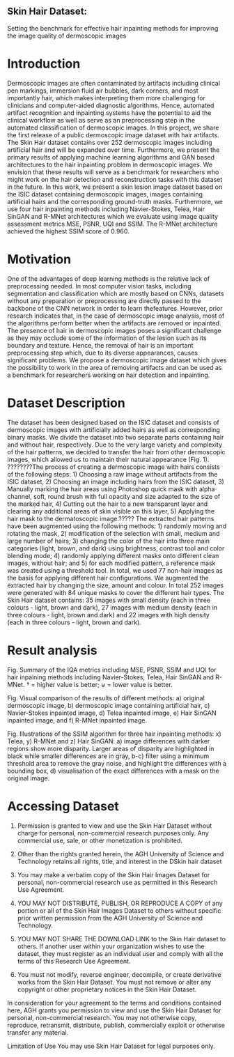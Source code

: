 ## Skin Hair Dataset: 
Setting the benchmark for effective hair inpainting methods for improving the image quality of dermoscopic images

# Introduction
Dermoscopic images are often contaminated by artifacts including clinical pen markings, immersion fluid air bubbles, dark corners, and most importantly hair, which makes interpreting them more challenging for clinicians and computer-aided diagnostic algorithms. Hence, automated artifact recognition and inpainting systems have the potential to aid the clinical workflow as well as serve as an preprocessing step in the automated classification of dermoscopic images. In this project, we
share the first release of a public dermoscopic image dataset with hair artifacts. The Skin Hair dataset contains over 252 dermoscopic images including artificial hair and will be expanded over time. Furthermore, we present the primary results of applying machine learning algorithms and GAN based architectures to the hair inpainting problem in dermoscopic images. We envision that these results will serve as a benchmark for researchers who might work on the hair detection and reconstruction tasks with this dataset in the future. In this work, we present a skin lesion image dataset based on the ISIC dataset containing dermoscopic images, images containing artificial hairs and the corresponding ground-truth masks. Furthermore, we use four hair inpainting methods including Navier-Stokes, Telea, Hair SinGAN and R-MNet architectures which we evaluate using image quality assessment metrics MSE, PSNR, UQI and SSIM. The R-MNet architecture achieved the highest SSIM score of 0.960.

# Motivation 
One of the advantages of deep learning methods is the relative lack of preprocessing needed. In most computer vision tasks, including segmentation and classification which are mostly based on CNNs, datasets without any preparation or preprocessing are directly passed to the backbone of the CNN network in order to learn thefeatures. However, prior research indicates that, in the case of dermoscopic image analysis, most of the algorithms perform better when the artifacts are removed or inpainted.
The presence of hair in dermoscopic images poses a significant challenge as they may occlude some of the information of the lesion such as its boundary and texture.  Hence, the removal of hair is an important preprocessing step which, due to its diverse appearances, causes significant problems. We propose a dermoscopic image dataset which gives the possibility to work in the area of removing artifacts and can be used as a benchmark for researchers working on hair detection and inpainting. 

# Dataset Description
The dataset has been designed based on the ISIC dataset and consists of dermoscopic images with artificially added hairs as well as corresponding binary masks. We divide the dataset into two separate parts containing hair and without hair, respectively. Due to the very large variety and complexity of the hair patterns, we decided to transfer the hair from other dermoscopic images, which allowed us to maintain their natural appearance (Fig. 1). ????????The process of creating a dermoscopic image with hairs consists of the following steps: 1) Choosing a raw image without artifacts from the ISIC dataset, 2) Choosing an image including hairs from the ISIC dataset, 3) Manually marking the hair areas using Photoshop quick mask with alpha channel, soft, round brush with full opacity and size adapted to the size of the marked hair, 4) Cutting out the hair to a new transparent layer and clearing any additional areas of skin visible on this layer, 5) Applying the hair mask to the dermatoscopic image.?????
The extracted hair patterns have been augmented using the following methods: 1) randomly moving and rotating the mask, 2) modification of the selection with small, medium and large number of hairs; 3) changing the color of the hair into three main categories (light, brown, and dark) using brightness, contrast tool and color blending mode; 4) randomly applying different masks onto different clean images, without hair; and 5) for each modified pattern, a reference mask was created using a threshold tool.
In total, we used 77 non-hair images as the basis for applying different hair configurations. We augmented the extracted hair by changing the size, amount and colour. In total 252 images were generated with 84 unique masks to cover the different hair types. The Skin Hair dataset contains:
35 images with small density (each in three colours - light, brown and dark), 27 images with medium density (each in three colours - light, brown and dark) and 22 images with high density (each in three colours - light, brown and dark).

# Result analysis
Fig. Summary of the IQA metrics including MSE, PSNR, SSIM and UQI for hair inpaining methods including Navier-Stokes, Telea, Hair SinGAN and R-MNet. † = higher value is better; ⊎ = lower value is better.

Fig. Visual comparison of the results of different methods: a) original dermoscopic image, b) dermoscopic image containing artificial hair, c) Navier-Stokes inpainted image, d) Telea inpainted image, e) Hair SinGAN inpainted image, and f) R-MNet inpainted image.

Fig. Illustrations of the SSIM algorithm for three hair inpainting methods: x) Telea, y) R-MNet and z) Hair SinGAN: a) image differences with darker regions show more
disparity. Larger areas of disparity are highlighted in black while smaller differences are in gray, b-c) filter using a minimum threshold area to remove the gray noise, and highlight the differences with a bounding box, d) visualisation of the exact differences with a mask on the original image.

# Accessing Dataset
1. Permission is granted to view and use the Skin Hair Dataset without charge for personal, non-commercial research purposes only. Any commercial use, sale, or other monetization is prohibited.

2. Other than the rights granted herein, the AGH University of Science and Technology retains all rights, title, and interest in the DSkin hair dataset

3. You may make a verbatim copy of the Skin Hair Images Dataset for personal, non-commercial research use as permitted in this Research Use Agreement. 

4. YOU MAY NOT DISTRIBUTE, PUBLISH, OR REPRODUCE A COPY of any portion or all of the Skin Hair Images Dataset to others without specific prior written permission from the AGH University of Science and Technology.

5. YOU MAY NOT SHARE THE DOWNLOAD LINK to the Skin Hair dataset to others. If another user within your organization wishes to use the dataset, they must register as an individual user and comply with all the terms of this Research Use Agreement.

6. You must not modify, reverse engineer, decompile, or create derivative works from the Skin Hair Dataset. You must not remove or alter any copyright or other proprietary notices in the Skin Hair Dataset.

In consideration for your agreement to the terms and conditions contained here, AGH grants you permission to view and use the Skin Hair Dataset for personal, non-commercial research. You may not otherwise copy, reproduce, retransmit, distribute, publish, commercially exploit or otherwise transfer any material.

Limitation of Use
You may use Skin Hair Dataset for legal purposes only.



